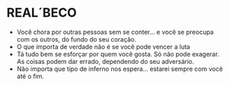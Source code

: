 # __REAL´BECO__

* Você chora por outras pessoas sem se conter… e você se preocupa com os outros, do fundo do seu coração.
* O que importa de verdade não é se você pode vencer a luta
* Tá tudo bem se esforçar por quem você gosta. Só não pode exagerar. As coisas podem dar errado, dependendo do seu adversário.
* Não importa que tipo de inferno nos espera... estarei sempre com você até o fim.
